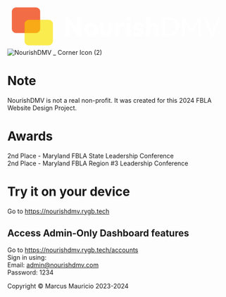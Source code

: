  <svg version="1.1" viewBox="0.0 0.0 960.0 192.0" fill="none" stroke="none" stroke-linecap="square" stroke-miterlimit="10" xmlns:xlink="http://www.w3.org/1999/xlink" xmlns="http://www.w3.org/2000/svg"><clipPath id="g2b07fda3806_0_0.0"><path d="m0 0l960.0 0l0 192.0l-960.0 0l0 -192.0z" clip-rule="nonzero"/></clipPath><g clip-path="url(#g2b07fda3806_0_0.0)"><path fill="#000000" fill-opacity="0.0" d="m0 0l960.0 0l0 192.0l-960.0 0z" fill-rule="evenodd"/><path fill="#f1c232" fill-opacity="0.5506" d="m74.37865 85.91783l0 0c0 -10.190918 8.261375 -18.452286 18.452286 -18.452286l85.62074 0c4.8938446 0 9.587265 1.9440765 13.0477295 5.4045486c3.4604797 3.460472 5.4045563 8.153885 5.4045563 13.047737l0 73.80693c0 10.190903 -8.261368 18.452286 -18.452286 18.452286l-85.62074 0c-10.19091 0 -18.452286 -8.261383 -18.452286 -18.452286z" fill-rule="evenodd"/><path fill="#ef3600" fill-opacity="0.7255" d="m19.317284 32.286934l0 0c0 -10.190916 8.26137 -18.452286 18.452286 -18.452286l85.62074 0c4.893852 0 9.587257 1.9440746 13.047737 5.4045496c3.4604645 3.460474 5.404541 8.153885 5.404541 13.047735l0 73.80692c0 10.190918 -8.261368 18.452286 -18.452278 18.452286l-85.62074 0c-10.190916 0 -18.452286 -8.261368 -18.452286 -18.452286z" fill-rule="evenodd"/><path fill="#ffff00" fill-opacity="0.4494" d="m74.37865 85.91783l0 0c0 -10.190918 8.261375 -18.452286 18.452286 -18.452286l85.62074 0c4.8938446 0 9.587265 1.9440765 13.0477295 5.4045486c3.4604797 3.460472 5.4045563 8.153885 5.4045563 13.047737l0 73.80693c0 10.190903 -8.261368 18.452286 -18.452286 18.452286l-85.62074 0c-10.19091 0 -18.452286 -8.261383 -18.452286 -18.452286z" fill-rule="evenodd"/><path fill="#000000" fill-opacity="0.0" d="m232.6824 11.895013l727.3071 0l0 168.22046l-727.3071 0z" fill-rule="evenodd"/><path fill="#ffffff" d="m249.66678 138.24525l0 -82.828125l12.90625 0l5.515625 16.53125l0 66.296875l-18.421875 0zm57.125 0l-48.796875 -62.53125l4.578125 -20.296875l48.796875 62.53125l-4.578125 20.296875zm0 0l-4.921875 -16.546875l0 -66.28125l18.421875 0l0 82.828125l-13.5 0zm55.275696 1.296875q-8.8125 0 -15.90625 -3.9375q-7.09375 -3.9375 -11.203125 -10.734375q-4.109375 -6.8125 -4.109375 -15.25q0 -8.453125 4.109375 -15.140625q4.109375 -6.6875 11.140625 -10.609375q7.046875 -3.9375 15.96875 -3.9375q8.90625 0 15.9375 3.875q7.046875 3.875 11.15625 10.625q4.109375 6.734375 4.109375 15.1875q0 8.4375 -4.109375 15.25q-4.109375 6.796875 -11.15625 10.734375q-7.03125 3.9375 -15.9375 3.9375zm0 -16.3125q3.859375 0 6.796875 -1.703125q2.9375 -1.703125 4.515625 -4.8125q1.59375 -3.109375 1.59375 -7.09375q0 -4.0 -1.65625 -6.984375q-1.640625 -2.984375 -4.515625 -4.6875q-2.875 -1.703125 -6.734375 -1.703125q-3.765625 0 -6.703125 1.703125q-2.921875 1.703125 -4.5625 4.75q-1.640625 3.046875 -1.640625 7.03125q0 3.875 1.640625 6.984375q1.640625 3.109375 4.5625 4.8125q2.9375 1.703125 6.703125 1.703125zm65.456024 16.3125q-7.859375 0 -13.90625 -3.21875q-6.03125 -3.234375 -9.4375 -8.921875q-3.40625 -5.703125 -3.40625 -13.09375l0 -33.078125l17.953125 0l0 32.84375q0 2.9375 1.0 5.046875q1.0 2.109375 2.984375 3.28125q2.0 1.171875 4.8125 1.171875q4.0 0 6.34375 -2.515625q2.34375 -2.53125 2.34375 -6.984375l0 -32.84375l17.953125 0l0 32.96875q0 7.5 -3.40625 13.203125q-3.40625 5.6875 -9.390625 8.921875q-5.96875 3.21875 -13.84375 3.21875zm37.89612 -1.296875l0 -57.015625l17.953125 0l0 57.015625l-17.953125 0zm17.953125 -31.328125l-7.5 -5.859375q2.21875 -9.984375 7.5 -15.484375q5.28125 -5.515625 14.671875 -5.515625q4.109375 0 7.21875 1.234375q3.109375 1.21875 5.453125 3.796875l-10.671875 13.5q-1.171875 -1.296875 -2.9375 -2.0q-1.765625 -0.703125 -3.984375 -0.703125q-4.46875 0 -7.109375 2.765625q-2.640625 2.75 -2.640625 8.265625zm32.028625 31.328125l0 -57.015625l17.953125 0l0 57.015625l-17.953125 0zm9.046875 -64.875q-4.234375 0 -7.0 -2.875q-2.75 -2.875 -2.75 -6.984375q0 -4.234375 2.75 -7.046875q2.765625 -2.8125 7.0 -2.8125q4.21875 0 6.90625 2.8125q2.703125 2.8125 2.703125 7.046875q0 4.109375 -2.703125 6.984375q-2.6875 2.875 -6.90625 2.875zm42.356995 66.28125q-5.046875 0 -9.921875 -1.296875q-4.875 -1.28125 -9.046875 -3.6875q-4.15625 -2.40625 -7.078125 -5.578125l10.203125 -10.3125q2.8125 3.046875 6.6875 4.75q3.875 1.703125 8.453125 1.703125q3.15625 0 4.859375 -0.9375q1.703125 -0.953125 1.703125 -2.59375q0 -2.109375 -2.0625 -3.21875q-2.046875 -1.125 -5.21875 -2.0q-3.15625 -0.875 -6.6875 -1.921875q-3.515625 -1.0625 -6.6875 -2.9375q-3.15625 -1.890625 -5.15625 -5.234375q-2.0 -3.34375 -2.0 -8.5q0 -5.515625 2.8125 -9.5625q2.828125 -4.046875 7.984375 -6.390625q5.171875 -2.359375 12.09375 -2.359375q7.265625 0 13.421875 2.53125q6.171875 2.515625 10.03125 7.453125l-10.203125 10.328125q-2.703125 -3.171875 -6.046875 -4.453125q-3.34375 -1.296875 -6.5 -1.296875q-3.0625 0 -4.59375 0.875q-1.515625 0.875 -1.515625 2.515625q0 1.765625 2.0 2.828125q2.0 1.046875 5.15625 1.875q3.171875 0.8125 6.6875 1.984375q3.53125 1.171875 6.6875 3.171875q3.171875 2.0 5.15625 5.34375q2.0 3.34375 2.0 8.734375q0 8.328125 -6.28125 13.265625q-6.265625 4.921875 -16.9375 4.921875zm70.62695 -1.40625l0 -32.5q0 -4.453125 -2.765625 -7.203125q-2.75 -2.765625 -6.96875 -2.765625q-2.9375 0 -5.171875 1.234375q-2.21875 1.21875 -3.515625 3.515625q-1.296875 2.28125 -1.296875 5.21875l-6.921875 -3.40625q0 -6.6875 2.8125 -11.734375q2.828125 -5.046875 7.875 -7.796875q5.046875 -2.75 11.609375 -2.75q6.6875 0 11.734375 2.75q5.046875 2.75 7.796875 7.625q2.765625 4.875 2.765625 11.328125l0 36.484375l-17.953125 0zm-37.671875 0l0 -85.1875l17.953125 0l0 85.1875l-17.953125 0z" fill-rule="nonzero"/><path fill="#ffffff" d="m677.4345 138.24525l0 -10.09375l22.65625 0q9.03125 0 15.828125 -3.921875q6.8125 -3.9375 10.625 -10.859375q3.8125 -6.921875 3.8125 -15.953125q0 -8.921875 -3.875 -15.84375q-3.875 -6.921875 -10.6875 -10.78125q-6.796875 -3.875 -15.703125 -3.875l-22.53125 0l0 -10.09375l22.765625 0q8.90625 0 16.46875 3.046875q7.578125 3.046875 13.140625 8.5625q5.578125 5.515625 8.6875 12.90625q3.109375 7.390625 3.109375 16.1875q0 8.6875 -3.109375 16.140625q-3.109375 7.453125 -8.625 12.96875q-5.515625 5.515625 -13.078125 8.5625q-7.5625 3.046875 -16.359375 3.046875l-23.125 0zm-7.265625 0l0 -81.421875l11.03125 0l0 81.421875l-11.03125 0zm86.822876 0l0 -81.421875l7.734375 0l34.5 56.671875l-5.28125 0l34.5 -56.671875l7.734375 0l0 81.421875l-11.03125 0l0 -62.0625l2.59375 0.703125l-27.21875 44.703125l-7.75 0l-27.21875 -44.703125l2.46875 -0.703125l0 62.0625l-11.03125 0zm125.06329 0l-32.609375 -81.421875l11.96875 0l26.859375 68.875l-4.34375 0l27.109375 -68.875l11.84375 0l-32.84375 81.421875l-7.984375 0z" fill-rule="nonzero"/></g></svg>
![NourishDMV _ Corner Icon (2)](https://github.com/Redblock6YT/NourishDMV/assets/37982990/0ed22841-515f-486d-ba15-df5e3715acc3)

# Note
NourishDMV is not a real non-profit. It was created for this 2024 FBLA Website Design Project.

# Awards
2nd Place - Maryland FBLA State Leadership Conference<br />
2nd Place - Maryland FBLA Region #3 Leadership Conference

# Try it on your device
Go to https://nourishdmv.rygb.tech<br />
## Access Admin-Only Dashboard features
Go to https://nourishdmv.rygb.tech/accounts<br />
Sign in using:<br />
Email: admin@nourishdmv.com<br />
Password: 1234

Copyright © Marcus Mauricio 2023-2024
